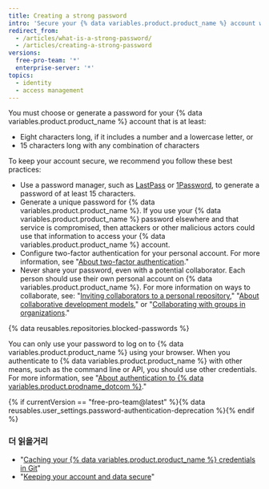 ```yaml
---
title: Creating a strong password
intro: 'Secure your {% data variables.product.product_name %} account with a strong and unique password using a password manager.'
redirect_from:
  - /articles/what-is-a-strong-password/
  - /articles/creating-a-strong-password
versions:
  free-pro-team: '*'
  enterprise-server: '*'
topics:
  - identity
  - access management
---
```


You must choose or generate a password for your {% data variables.product.product_name %} account that is at least:
- Eight characters long, if it includes a number and a lowercase letter, or
- 15 characters long with any combination of characters

To keep your account secure, we recommend you follow these best practices:
- Use a password manager, such as [LastPass](https://lastpass.com/) or [1Password](https://1password.com/), to generate a password of at least 15 characters.
- Generate a unique password for {% data variables.product.product_name %}. If you use your {% data variables.product.product_name %} password elsewhere and that service is compromised, then attackers or other malicious actors could use that information to access your {% data variables.product.product_name %} account.
- Configure two-factor authentication for your personal account. For more information, see "[About two-factor authentication](/articles/about-two-factor-authentication)."
- Never share your password, even with a potential collaborator. Each person should use their own personal account on {% data variables.product.product_name %}. For more information on ways to collaborate, see: "[Inviting collaborators to a personal repository](/articles/inviting-collaborators-to-a-personal-repository)," "[About collaborative development models](/articles/about-collaborative-development-models/)," or "[Collaborating with groups in organizations](/articles/collaborating-with-groups-in-organizations/)."

{% data reusables.repositories.blocked-passwords %}

You can only use your password to log on to {% data variables.product.product_name %} using your browser. When you authenticate to {% data variables.product.product_name %} with other means, such as the command line or API, you should use other credentials. For more information, see "[About authentication to {% data variables.product.prodname_dotcom %}](/github/authenticating-to-github/about-authentication-to-github)."

{% if currentVersion == "free-pro-team@latest" %}{% data reusables.user_settings.password-authentication-deprecation %}{% endif %}

### 더 읽을거리

- "[Caching your {% data variables.product.product_name %} credentials in Git](/github/getting-started-with-github/caching-your-github-credentials-in-git/)"
- "[Keeping your account and data secure](/articles/keeping-your-account-and-data-secure/)"
